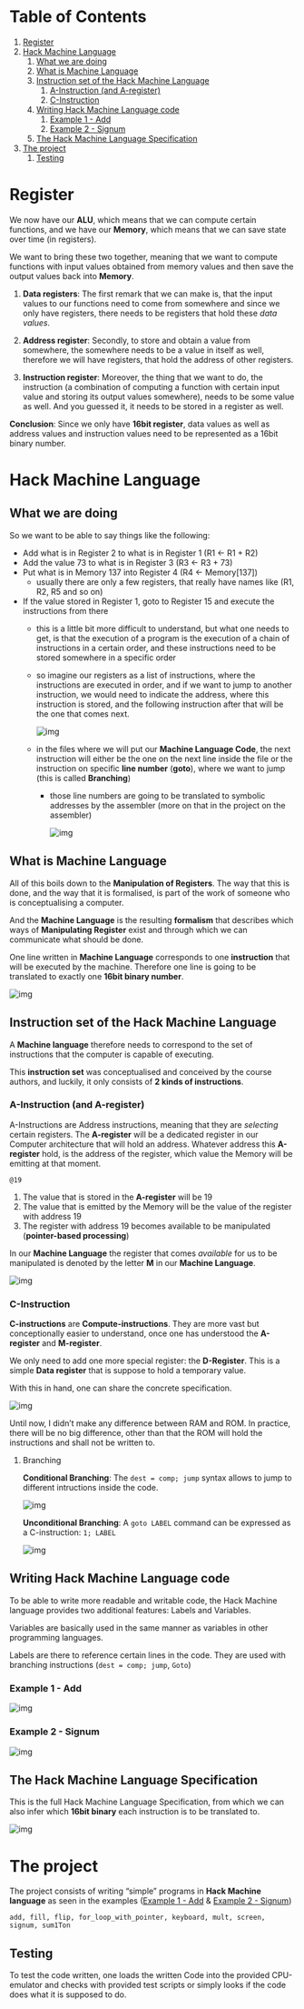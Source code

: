 
# Table of Contents

1.  [Register](#org563f26f)
2.  [Hack Machine Language](#orgf1464ad)
    1.  [What we are doing](#org6ff4e5e)
    2.  [What is Machine Language](#orgbb3e785)
    3.  [Instruction set of the Hack Machine Language](#org1f00e47)
        1.  [A-Instruction (and A-register)](#orgd7f42d0)
        2.  [C-Instruction](#org6804cc3)
    4.  [Writing Hack Machine Language code](#org1065889)
        1.  [Example 1 - Add](#org12684f5)
        2.  [Example 2 - Signum](#org56d3ec3)
    5.  [The Hack Machine Language Specification](#orgba92c8e)
3.  [The project](#org75b16ae)
    1.  [Testing](#org84b0865)



<a id="org563f26f"></a>

# Register

We now have our **ALU**, which means that we can compute certain functions, and we have our **Memory**, which means that we can save state over time (in registers).

We want to bring these two together, meaning that we want to compute functions with input values obtained from memory values and then save the output values back into **Memory**.

1.  **Data registers**: The first remark that we can make is, that the input values to our functions need to come from somewhere and since we only have registers, there needs to be registers that hold these *data values*.

2.  **Address register**: Secondly, to store and obtain a value from <span class="underline">somewhere</span>, the <span class="underline">somewhere</span> needs to be a value in itself as well, therefore we will have registers, that hold the address of other registers.

3.  **Instruction register**: Moreover, the thing that we want to do, the <span class="underline">instruction</span> (a combination of computing a function with certain input value and storing its output values somewhere), needs to be some value as well. And you guessed it, it needs to be stored in a register as well.

**Conclusion**: Since we only have **16bit register**, <span class="underline">data values</span> as well as <span class="underline">address values</span> and <span class="underline">instruction values</span> need to be represented as a <span class="underline">16bit binary number</span>.


<a id="orgf1464ad"></a>

# Hack Machine Language


<a id="org6ff4e5e"></a>

## What we are doing

So we want to be able to say things like the following:

-   Add what is in Register 2 to what is in Register 1 (R1 <- R1 + R2)
-   Add the value 73 to what is in Register 3 (R3 <- R3 + 73)
-   Put what is in Memory 137 into Register 4 (R4 <- Memory[137])
    -   usually there are only a few registers, that really have names like (R1, R2, R5 and so on)
-   If the value stored in Register 1, goto to Register 15 and execute the instructions from there
    -   this is a little bit more difficult to understand, but what one needs to get, is that the execution of a program is the execution of a chain of instructions in a certain order, and these instructions need to be stored somewhere in a specific order
    -   so imagine our registers as a list of instructions, where the instructions are executed in order, and if we want to jump to another instruction, we would need to indicate the address, where this instruction is stored, and the following instruction after that will be the one that comes next.
        
        ![img](imgs/instructions.png)
    
    -   in the files where we will put our **Machine Language Code**, the next instruction will either be the one on the next line inside the file or the instruction on  specific **line number** (**goto**), where we want to jump (this is called **Branching**)
        -   those line numbers are going to be translated to symbolic addresses by the assembler (more on that in the project on the assembler)
            
            ![img](imgs/branching.png)


<a id="orgbb3e785"></a>

## What is Machine Language

All of this boils down to the **Manipulation of Registers**. The way that this is done, and the way that it is formalised, is part of the work of someone who is conceptualising a computer.

And the **Machine Language** is the resulting **formalism** that describes which ways of **Manipulating Register** exist and through which we can communicate what should be done.

One line written in **Machine Language** corresponds to one **instruction** that will be executed by the machine. Therefore one line is going to be translated to exactly one **16bit binary number**.

![img](imgs/program_translation.png)


<a id="org1f00e47"></a>

## Instruction set of the Hack Machine Language

A **Machine language** therefore needs to correspond to the set of instructions that the computer is capable of executing.

This **instruction set** was conceptualised and conceived by the course authors, and luckily, it only consists of **2 kinds of instructions**.


<a id="orgd7f42d0"></a>

### A-Instruction (and A-register)

A-Instructions are <span class="underline">Address</span> instructions, meaning that they are *selecting* certain registers.
The **A-register** will be a dedicated register in our Computer architecture that will hold an address.
Whatever address this **A-register** hold, is the address of the register, which value the Memory will be emitting at that moment.

`@19`

1.  The value that is stored in the **A-register** will be 19
2.  The value that is emitted by the Memory will be the value of the register with address 19
3.  The register with address 19 becomes available to be manipulated (**pointer-based processing**)

In our **Machine Language** the register that comes *available* for us to be manipulated is denoted by the letter **M** in our **Machine Language**.

![img](imgs/a-instructions.png)


<a id="org6804cc3"></a>

### C-Instruction

**C-instructions** are **Compute-instructions**. They are more vast but conceptionally easier to understand, once one has understood the **A-register** and **M-register**.

We only need to add one more special register: the **D-Register**.
This is a simple **Data register** that is suppose to hold a temporary value.

With this in hand, one can share the concrete specification.

![img](imgs/c-instructions.png)

Until now, I didn&rsquo;t make any difference between RAM and ROM. In practice, there will be no big difference, other than that the ROM will hold the instructions and shall not be written to.

1.  Branching

    **Conditional Branching**: The `dest = comp; jump` syntax allows to jump to different intructions inside the code.
    
    ![img](imgs/conditional_branching.png)
    
    **Unconditional Branching**: A `goto LABEL` command can be expressed as a C-instruction: `1; LABEL`
    
    ![img](imgs/unconditional_branching.png)


<a id="org1065889"></a>

## Writing Hack Machine Language code

To be able to write more readable and writable code, the Hack Machine language provides two additional features: Labels and Variables.

Variables are basically used in the same manner as variables in other programming languages.

Labels are there to reference certain lines in the code. They are used with branching instructions (`dest = comp; jump`, `Goto`)


<a id="org12684f5"></a>

### Example 1 - Add

![img](imgs/add.png)


<a id="org56d3ec3"></a>

### Example 2 - Signum

![img](imgs/signum.png)


<a id="orgba92c8e"></a>

## The Hack Machine Language Specification

This is the full Hack Machine Language Specification, from which we can also infer which **16bit binary** each instruction is to be translated to.

![img](imgs/hackSpec.png)


<a id="org75b16ae"></a>

# The project

The project consists of writing &ldquo;simple&rdquo; programs in **Hack Machine language** as seen in the examples ([Example 1 - Add](#org12684f5) & [Example 2 - Signum](#org56d3ec3))

`add, fill, flip, for_loop_with_pointer, keyboard, mult, screen, signum, sum1Ton`


<a id="org84b0865"></a>

## Testing

To test the code written, one loads the written Code into the provided CPU-emulator and checks with provided test scripts or simply looks if the code does what it is supposed to do.

